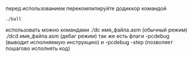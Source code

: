 перед использованием перекомпилируйте додиккор командой
```console
./ball
```

использовать можно командами
./dc имя_файла.asm (обычный режим)
./dcd имя_файла.asm (дебаг режим)
так же есть флаги -pcdebug (выводит исполняемую инструкцию)
и -pcdebug -step (позволяет пошагово исполнять код)
